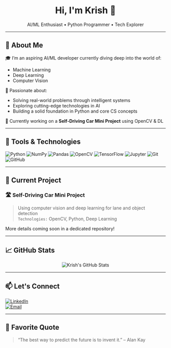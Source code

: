 <h1 align="center">Hi, I'm Krish 👋</h1>

<p align="center">
  AI/ML Enthusiast • Python Programmer • Tech Explorer
</p>

---

## 🚀 About Me

🎓 I’m an aspiring AI/ML developer currently diving deep into the world of:
- Machine Learning
- Deep Learning
- Computer Vision

🧠 Passionate about:
- Solving real-world problems through intelligent systems
- Exploring cutting-edge technologies in AI
- Building a solid foundation in Python and core CS concepts

🚗 Currently working on a **Self-Driving Car Mini Project** using OpenCV & DL  

---

## 🧰 Tools & Technologies

![Python](https://img.shields.io/badge/-Python-3776AB?style=flat&logo=python&logoColor=white)
![NumPy](https://img.shields.io/badge/-NumPy-013243?style=flat&logo=numpy)
![Pandas](https://img.shields.io/badge/-Pandas-150458?style=flat&logo=pandas)
![OpenCV](https://img.shields.io/badge/-OpenCV-27338e?style=flat&logo=opencv)
![TensorFlow](https://img.shields.io/badge/-TensorFlow-FF6F00?style=flat&logo=tensorflow&logoColor=white)
![Jupyter](https://img.shields.io/badge/-Jupyter-F37626?style=flat&logo=jupyter&logoColor=white)
![Git](https://img.shields.io/badge/-Git-F05032?style=flat&logo=git&logoColor=white)
![GitHub](https://img.shields.io/badge/-GitHub-181717?style=flat&logo=github&logoColor=white)

---

## 🔭 Current Project

### 🛣️ **Self-Driving Car Mini Project**
> Using computer vision and deep learning for lane and object detection  
`Technologies:` OpenCV, Python, Deep Learning

More details coming soon in a dedicated repository!

---

## 📈 GitHub Stats

<p align="center">
  <img src="https://github-readme-stats.vercel.app/api?username=krishpansara&show_icons=true&theme=tokyonight" alt="Krish's GitHub Stats" />
  <br />
<!--    <img src="https://github-readme-stats.vercel.app/api/top-langs/?username=krishpansara&layout=compact&theme=tokyonight" alt="Top Languages" /> -->
</p>


---



## 📫 Let's Connect

[![LinkedIn](https://img.shields.io/badge/-LinkedIn-blue?style=flat&logo=linkedin)](www.linkedin.com/in/krishpansara)  
[![Email](https://img.shields.io/badge/-Email-c14438?style=flat&logo=Gmail&logoColor=white)](mailto:krishpanasara9265@gmail.com)

---

## 💬 Favorite Quote

> “The best way to predict the future is to invent it.” – Alan Kay
